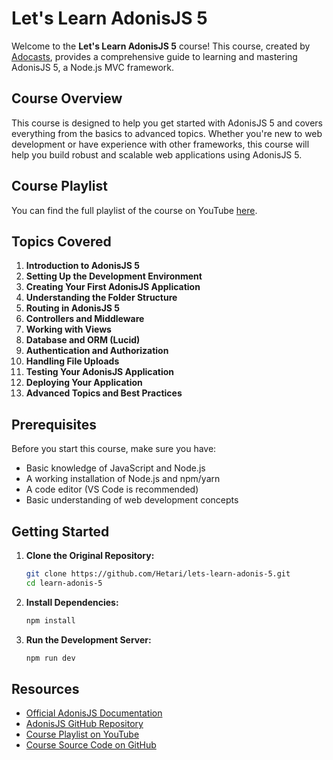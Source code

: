 # Let's Learn AdonisJS 5

Welcome to the **Let's Learn AdonisJS 5** course! This course, created by [Adocasts](https://www.youtube.com/playlist?list=PL9dIWiKCV573fa_ohMcJJbow7y--zAxd1), provides a comprehensive guide to learning and mastering AdonisJS 5, a Node.js MVC framework.

## Course Overview

This course is designed to help you get started with AdonisJS 5 and covers everything from the basics to advanced topics. Whether you're new to web development or have experience with other frameworks, this course will help you build robust and scalable web applications using AdonisJS 5.

## Course Playlist

You can find the full playlist of the course on YouTube [here](https://www.youtube.com/playlist?list=PL9dIWiKCV573fa_ohMcJJbow7y--zAxd1).

## Topics Covered

1. **Introduction to AdonisJS 5**
2. **Setting Up the Development Environment**
3. **Creating Your First AdonisJS Application**
4. **Understanding the Folder Structure**
5. **Routing in AdonisJS 5**
6. **Controllers and Middleware**
7. **Working with Views**
8. **Database and ORM (Lucid)**
9. **Authentication and Authorization**
10. **Handling File Uploads**
11. **Testing Your AdonisJS Application**
12. **Deploying Your Application**
13. **Advanced Topics and Best Practices**

## Prerequisites

Before you start this course, make sure you have:

- Basic knowledge of JavaScript and Node.js
- A working installation of Node.js and npm/yarn
- A code editor (VS Code is recommended)
- Basic understanding of web development concepts

## Getting Started

1. **Clone the Original Repository:**

   ```bash
   git clone https://github.com/Hetari/lets-learn-adonis-5.git
   cd learn-adonis-5
   ```

2. **Install Dependencies:**

   ```bash
   npm install
   ```

3. **Run the Development Server:**

   ```bash
   npm run dev
   ```

## Resources

- [Official AdonisJS Documentation](https://docs.adonisjs.com/)
- [AdonisJS GitHub Repository](https://github.com/adonisjs/adonis-framework)
- [Course Playlist on YouTube](https://www.youtube.com/playlist?list=PL9dIWiKCV573fa_ohMcJJbow7y--zAxd1)
- [Course Source Code on GitHub](https://github.com/adocasts/lets-learn-adonis-5)
